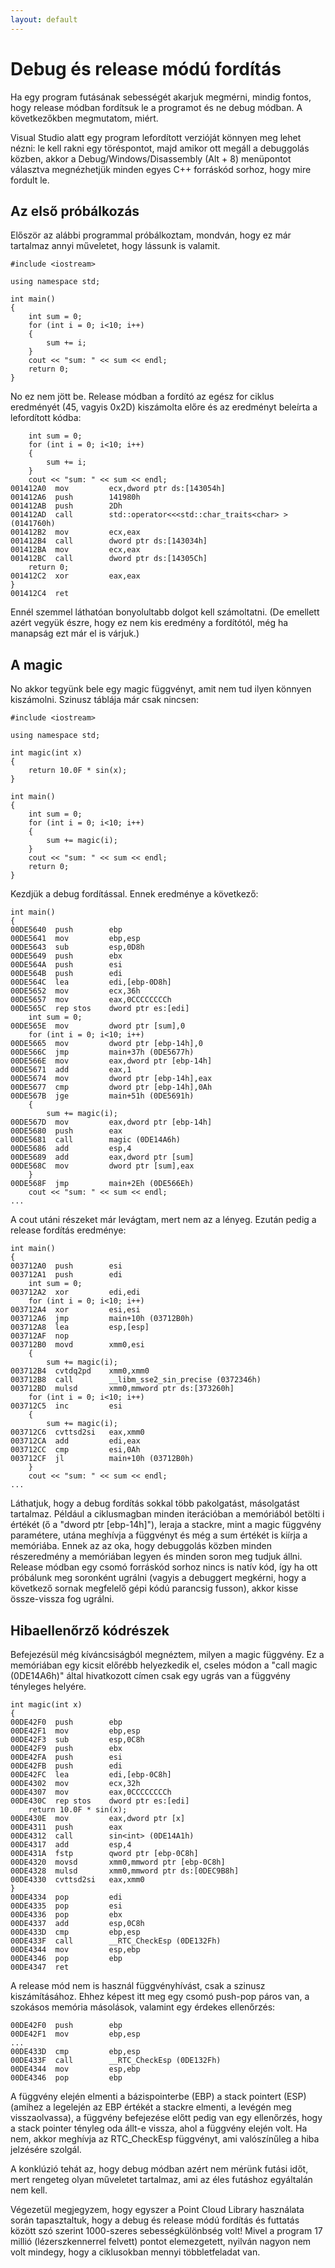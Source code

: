 ```yaml
---
layout: default
---
```


# Debug és release módú fordítás

Ha egy program futásának sebességét akarjuk megmérni, mindig fontos, hogy release módban fordítsuk le a programot és ne debug módban. A következőkben megmutatom, miért.

Visual Studio alatt egy program lefordított verzióját könnyen meg lehet nézni: le kell rakni egy töréspontot, majd amikor ott megáll a debuggolás közben, akkor a Debug/Windows/Disassembly (Alt + 8) menüpontot választva megnézhetjük minden egyes C++ forráskód sorhoz, hogy mire fordult le.
   
## Az első próbálkozás

Először az alábbi programmal próbálkoztam, mondván, hogy ez már tartalmaz annyi műveletet, hogy lássunk is valamit.

    #include <iostream>
    
    using namespace std;
    
    int main()
    {
    	int sum = 0;
    	for (int i = 0; i<10; i++)
    	{
    		sum += i;
    	}
    	cout << "sum: " << sum << endl;
    	return 0;
    }
    
No ez nem jött be. Release módban a fordító az egész for ciklus eredményét (45, vagyis 0x2D) kiszámolta előre és az eredményt beleírta a lefordított kódba:

		int sum = 0;
		for (int i = 0; i<10; i++)
		{
			sum += i;
		}
		cout << "sum: " << sum << endl;
	001412A0  mov         ecx,dword ptr ds:[143054h]  
	001412A6  push        141980h  
	001412AB  push        2Dh  
	001412AD  call        std::operator<<<std::char_traits<char> > (0141760h)  
	001412B2  mov         ecx,eax  
	001412B4  call        dword ptr ds:[143034h]  
	001412BA  mov         ecx,eax  
	001412BC  call        dword ptr ds:[14305Ch]  
		return 0;
	001412C2  xor         eax,eax  
	}
	001412C4  ret  

Ennél szemmel láthatóan bonyolultabb dolgot kell számoltatni. (De emellett azért vegyük észre, hogy ez nem kis eredmény a fordítótól, még ha manapság ezt már el is várjuk.)

## A magic

No akkor tegyünk bele egy magic függvényt, amit nem tud ilyen könnyen kiszámolni. Szinusz táblája már csak nincsen:

    #include <iostream>
    
    using namespace std;
    
    int magic(int x)
    {
    	return 10.0F * sin(x);
    }
    
    int main()
    {
    	int sum = 0;
    	for (int i = 0; i<10; i++)
    	{
    		sum += magic(i);
    	}
    	cout << "sum: " << sum << endl;
    	return 0;
    }

Kezdjük a debug fordítással. Ennek eredménye a következő:

	int main()
	{
	00DE5640  push        ebp  
	00DE5641  mov         ebp,esp  
	00DE5643  sub         esp,0D8h  
	00DE5649  push        ebx  
	00DE564A  push        esi  
	00DE564B  push        edi  
	00DE564C  lea         edi,[ebp-0D8h]  
	00DE5652  mov         ecx,36h  
	00DE5657  mov         eax,0CCCCCCCCh  
	00DE565C  rep stos    dword ptr es:[edi]  
		int sum = 0;
	00DE565E  mov         dword ptr [sum],0  
		for (int i = 0; i<10; i++)
	00DE5665  mov         dword ptr [ebp-14h],0  
	00DE566C  jmp         main+37h (0DE5677h)  
	00DE566E  mov         eax,dword ptr [ebp-14h]  
	00DE5671  add         eax,1  
	00DE5674  mov         dword ptr [ebp-14h],eax  
	00DE5677  cmp         dword ptr [ebp-14h],0Ah  
	00DE567B  jge         main+51h (0DE5691h)  
		{
			sum += magic(i);
	00DE567D  mov         eax,dword ptr [ebp-14h]  
	00DE5680  push        eax  
	00DE5681  call        magic (0DE14A6h)  
	00DE5686  add         esp,4  
	00DE5689  add         eax,dword ptr [sum]  
	00DE568C  mov         dword ptr [sum],eax  
		}
	00DE568F  jmp         main+2Eh (0DE566Eh)  
		cout << "sum: " << sum << endl;
	...


A cout utáni részeket már levágtam, mert nem az a lényeg. Ezután pedig a release fordítás eredménye:

	int main()
	{
	003712A0  push        esi  
	003712A1  push        edi  
		int sum = 0;
	003712A2  xor         edi,edi  
		for (int i = 0; i<10; i++)
	003712A4  xor         esi,esi  
	003712A6  jmp         main+10h (03712B0h)  
	003712A8  lea         esp,[esp]  
	003712AF  nop  
	003712B0  movd        xmm0,esi  
		{
			sum += magic(i);
	003712B4  cvtdq2pd    xmm0,xmm0  
	003712B8  call        __libm_sse2_sin_precise (0372346h)  
	003712BD  mulsd       xmm0,mmword ptr ds:[373260h]  
		for (int i = 0; i<10; i++)
	003712C5  inc         esi  
		{
			sum += magic(i);
	003712C6  cvttsd2si   eax,xmm0  
	003712CA  add         edi,eax  
	003712CC  cmp         esi,0Ah  
	003712CF  jl          main+10h (03712B0h)  
		}
		cout << "sum: " << sum << endl;
	...

Láthatjuk, hogy a debug fordítás sokkal több pakolgatást, másolgatást tartalmaz. Például a ciklusmagban minden iterációban a memóriából betölti i értékét (ő a "dword ptr [ebp-14h]"), leraja a stackre, mint a magic függvény paramétere, utána meghívja a függvényt és még a sum értékét is kiírja a memóriába. Ennek az az oka, hogy debuggolás közben minden részeredmény a memóriában legyen és minden soron meg tudjuk állni. Release módban egy csomó forráskód sorhoz nincs is natív kód, így ha ott próbálunk meg soronként ugrálni (vagyis a debuggert megkérni, hogy a következő sornak megfelelő gépi kódú parancsig fusson), akkor kisse össze-vissza fog ugrálni.

## Hibaellenőrző kódrészek

Befejezésül még kíváncsiságból megnéztem, milyen a magic függvény. Ez a memóriában egy kicsit előrébb helyezkedik el, cseles módon a "call magic (0DE14A6h)" által hivatkozott címen csak egy ugrás van a függvény tényleges helyére.

	int magic(int x)
	{
	00DE42F0  push        ebp  
	00DE42F1  mov         ebp,esp  
	00DE42F3  sub         esp,0C8h  
	00DE42F9  push        ebx  
	00DE42FA  push        esi  
	00DE42FB  push        edi  
	00DE42FC  lea         edi,[ebp-0C8h]  
	00DE4302  mov         ecx,32h  
	00DE4307  mov         eax,0CCCCCCCCh  
	00DE430C  rep stos    dword ptr es:[edi]  
		return 10.0F * sin(x);
	00DE430E  mov         eax,dword ptr [x]  
	00DE4311  push        eax  
	00DE4312  call        sin<int> (0DE14A1h)  
	00DE4317  add         esp,4  
	00DE431A  fstp        qword ptr [ebp-0C8h]  
	00DE4320  movsd       xmm0,mmword ptr [ebp-0C8h]  
	00DE4328  mulsd       xmm0,mmword ptr ds:[0DEC9B8h]  
	00DE4330  cvttsd2si   eax,xmm0  
	}
	00DE4334  pop         edi  
	00DE4335  pop         esi  
	00DE4336  pop         ebx  
	00DE4337  add         esp,0C8h  
	00DE433D  cmp         ebp,esp  
	00DE433F  call        __RTC_CheckEsp (0DE132Fh)  
	00DE4344  mov         esp,ebp  
	00DE4346  pop         ebp  
	00DE4347  ret

A release mód nem is használ függvényhívást, csak a szinusz kiszámításához. Ehhez képest itt meg egy csomó push-pop páros van, a szokásos memória másolások, valamint egy érdekes ellenőrzés:

	00DE42F0  push        ebp  
	00DE42F1  mov         ebp,esp  
	...
	00DE433D  cmp         ebp,esp  
	00DE433F  call        __RTC_CheckEsp (0DE132Fh)  
	00DE4344  mov         esp,ebp  
	00DE4346  pop         ebp  

A függvény elején elmenti a bázispointerbe (EBP) a stack pointert (ESP) (amihez a legelején az EBP értékét a stackre elmenti, a levégén meg visszaolvassa), a függvény befejezése előtt pedig van egy ellenőrzés, hogy a stack pointer tényleg oda állt-e vissza, ahol a függvény elején volt. Ha nem, akkor meghívja az RTC_CheckEsp függvényt, ami valószínűleg a hiba jelzésére szolgál.

A konklúzió tehát az, hogy debug módban azért nem mérünk futási időt, mert rengeteg olyan műveletet tartalmaz, ami az éles futáshoz egyáltalán nem kell.

Végezetül megjegyzem, hogy egyszer a Point Cloud Library használata során tapasztaltuk, hogy a debug és release módú fordítás és futtatás között szó szerint 1000-szeres sebességkülönbség volt! Mivel a program 17 millió (lézerszkennerrel felvett) pontot elemezgetett, nyilván nagyon nem volt mindegy, hogy a ciklusokban mennyi többletfeladat van.
